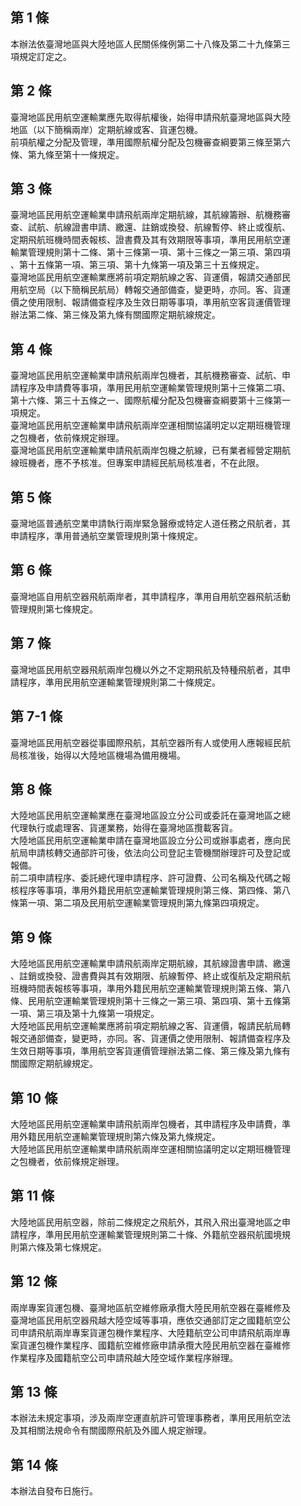 第 1 條
-------
本辦法依臺灣地區與大陸地區人民關係條例第二十八條及第二十九條第三  
項規定訂定之。

第 2 條
-------
臺灣地區民用航空運輸業應先取得航權後，始得申請飛航臺灣地區與大陸  
地區（以下簡稱兩岸）定期航線或客、貨運包機。  
前項航權之分配及管理，準用國際航權分配及包機審查綱要第三條至第六  
條、第九條至第十一條規定。

第 3 條
-------
臺灣地區民用航空運輸業申請飛航兩岸定期航線，其航線籌辦、航機務審  
查、試航、航線證書申請、繳還、註銷或換發、航線暫停、終止或復航、  
定期飛航班機時間表報核、證書費及其有效期限等事項，準用民用航空運  
輸業管理規則第十二條、第十三條第一項、第十三條之一第三項、第四項  
、第十五條第一項、第三項、第十九條第一項及第三十五條規定。  
臺灣地區民用航空運輸業應將前項定期航線之客、貨運價，報請交通部民  
用航空局（以下簡稱民航局）轉報交通部備查，變更時，亦同。客、貨運  
價之使用限制、報請備查程序及生效日期等事項，準用航空客貨運價管理  
辦法第二條、第三條及第九條有關國際定期航線規定。

第 4 條
-------
臺灣地區民用航空運輸業申請飛航兩岸包機者，其航機務審查、試航、申  
請程序及申請費等事項，準用民用航空運輸業管理規則第十三條第二項、  
第十六條、第三十五條之一、國際航權分配及包機審查綱要第十三條第一  
項規定。  
臺灣地區民用航空運輸業申請飛航兩岸空運相關協議明定以定期班機管理  
之包機者，依前條規定辦理。  
臺灣地區民用航空運輸業申請飛航兩岸包機之航線，已有業者經營定期航  
線班機者，應不予核准。但專案申請經民航局核准者，不在此限。

第 5 條
-------
臺灣地區普通航空業申請執行兩岸緊急醫療或特定人道任務之飛航者，其  
申請程序，準用普通航空業管理規則第十條規定。

第 6 條
-------
臺灣地區自用航空器飛航兩岸者，其申請程序，準用自用航空器飛航活動  
管理規則第七條規定。

第 7 條
-------
臺灣地區民用航空器飛航兩岸包機以外之不定期飛航及特種飛航者，其申  
請程序，準用民用航空運輸業管理規則第二十條規定。

第 7-1 條
---------
臺灣地區民用航空器從事國際飛航，其航空器所有人或使用人應報經民航  
局核准後，始得以大陸地區機場為備用機場。

第 8 條
-------
大陸地區民用航空運輸業應在臺灣地區設立分公司或委託在臺灣地區之總  
代理執行或處理客、貨運業務，始得在臺灣地區攬載客貨。  
大陸地區民用航空運輸業申請在臺灣地區設立分公司或辦事處者，應向民  
航局申請核轉交通部許可後，依法向公司登記主管機關辦理許可及登記或  
報備。  
前二項申請程序、委託總代理申請程序、許可證費、公司名稱及代碼之報  
核程序等事項，準用外籍民用航空運輸業管理規則第三條、第四條、第八  
條第一項、第二項及民用航空運輸業管理規則第九條第四項規定。

第 9 條
-------
大陸地區民用航空運輸業申請飛航兩岸定期航線，其航線證書申請、繳還  
、註銷或換發、證書費與其有效期限、航線暫停、終止或復航及定期飛航  
班機時間表報核等事項，準用外籍民用航空運輸業管理規則第五條、第八  
條、民用航空運輸業管理規則第十三條之一第三項、第四項、第十五條第  
一項、第三項及第十九條第一項規定。  
大陸地區民用航空運輸業應將前項定期航線之客、貨運價，報請民航局轉  
報交通部備查，變更時，亦同。客、貨運價之使用限制、報請備查程序及  
生效日期等事項，準用航空客貨運價管理辦法第二條、第三條及第九條有  
關國際定期航線規定。

第 10 條
--------
大陸地區民用航空運輸業申請飛航兩岸包機者，其申請程序及申請費，準  
用外籍民用航空運輸業管理規則第六條及第九條規定。  
大陸地區民用航空運輸業申請飛航兩岸空運相關協議明定以定期班機管理  
之包機者，依前條規定辦理。

第 11 條
--------
大陸地區民用航空器，除前二條規定之飛航外，其飛入飛出臺灣地區之申  
請程序，準用民用航空運輸業管理規則第二十條、外籍航空器飛航國境規  
則第六條及第七條規定。

第 12 條
--------
兩岸專案貨運包機、臺灣地區航空維修廠承攬大陸民用航空器在臺維修及  
臺灣地區民用航空器飛越大陸空域等事項，應依交通部訂定之國籍航空公  
司申請飛航兩岸專案貨運包機作業程序、大陸籍航空公司申請飛航兩岸專  
案貨運包機作業程序、國籍航空維修廠申請承攬大陸民用航空器在臺維修  
作業程序及國籍航空公司申請飛越大陸空域作業程序辦理。

第 13 條
--------
本辦法未規定事項，涉及兩岸空運直航許可管理事務者，準用民用航空法  
及其相關法規命令有關國際飛航及外國人規定辦理。

第 14 條
--------
本辦法自發布日施行。

